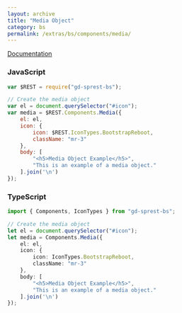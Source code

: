 ```yaml
---
layout: archive
title: "Media Object"
category: bs
permalink: /extras/bs/components/media/
---
```

[Documentation](https://getbootstrap.com/docs/4.4/components/media-object/)

<div id="media"></div>

### JavaScript
```js
var $REST = require("gd-sprest-bs");

// Create the media object
var el = document.querySelector("#icon");
var media = $REST.Components.Media({
    el: el,
    icon: {
        icon: $REST.IconTypes.BootstrapReboot,
        className: "mr-3"
    },
    body: [
        "<h5>Media Object Example</h5>",
        "This is an example of a media object."
    ].join('\n')
});
```

### TypeScript

```ts
import { Components, IconTypes } from "gd-sprest-bs";

// Create the media object
let el = document.querySelector("#icon");
let media = Components.Media({
    el: el,
    icon: {
        icon: IconTypes.BootstrapReboot,
        className: "mr-3"
    },
    body: [
        "<h5>Media Object Example</h5>",
        "This is an example of a media object."
    ].join('\n')
});
```

<script type="text/javascript" src="https://unpkg.com/gd-sprest-bs/dist/gd-sprest-bs-icons.js"></script>
<script type="text/javascript">
    // Wait for the window to be loaded
    window.addEventListener("load", function() {
        // Add an icon to the target element
        var el = document.querySelector("#media");
        $REST.Components.Media({
            el: el,
            icon: {
                icon: $REST.IconTypes.BootstrapReboot,
                className: "mr-3"
            },
            body: [
                "<h5>Media Object Example</h5>",
                "This is an example of a media object."
            ].join('\n')
        });
    });
</script>